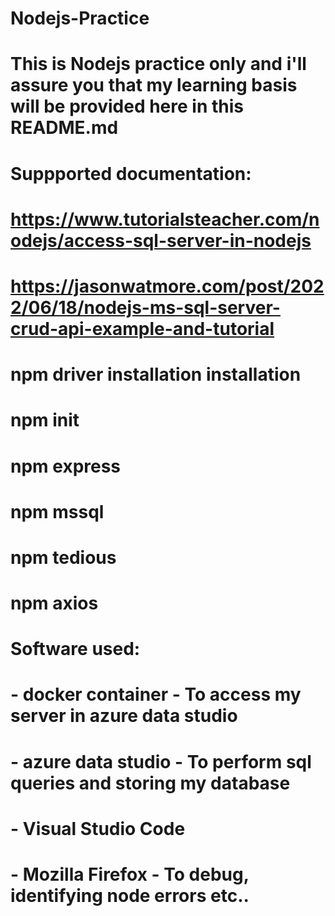 # Nodejs-Practice

# This is Nodejs practice only and i'll assure you that my learning basis will be provided here in this README.md

# Suppported documentation:
# https://www.tutorialsteacher.com/nodejs/access-sql-server-in-nodejs
# https://jasonwatmore.com/post/2022/06/18/nodejs-ms-sql-server-crud-api-example-and-tutorial

# npm driver installation installation

# npm init 
# npm express
# npm mssql
# npm tedious
# npm axios

# Software used: 
# - docker container - To access my server in azure data studio
# - azure data studio - To perform sql queries and storing my database
# - Visual Studio Code
# - Mozilla Firefox - To debug, identifying node errors etc..

